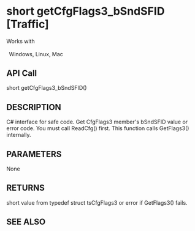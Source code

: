 # short getCfgFlags3_bSndSFID [Traffic]

Works with <p class="s1" style="padding-top: 2pt;padding-left: 5pt;text-indent: 0pt;text-align: left;"><a name="bookmark229">&zwnj;</a>Windows, Linux, Mac</p>

## API Call
short getCfgFlags3_bSndSFID()
## DESCRIPTION
C# interface for safe code. Get CfgFlags3 member&#39;s bSndSFID value or error code. You must call ReadCfg() first. This function calls GetFlags3() internally.

## PARAMETERS
None

## RETURNS
short value from typedef struct tsCfgFlags3 or error if GetFlags3() fails.

## SEE ALSO

